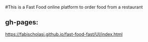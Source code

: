 #This is a Fast Food online platform to order food from a restaurant

## gh-pages:
https://fabischolasi.github.io/fast-food-fast/UI/index.html
